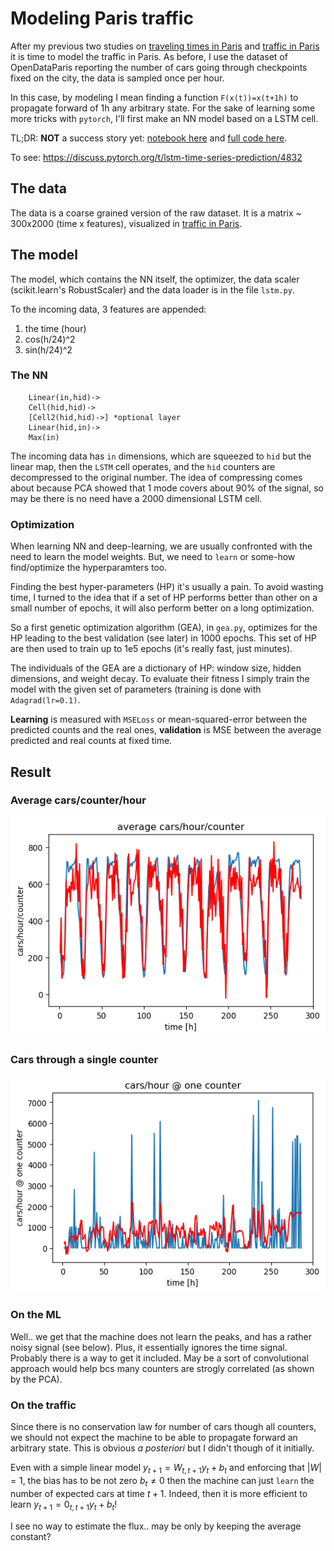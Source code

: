 # Modeling Paris traffic

After my previous two studies on [traveling times in Paris](https://github.com/astyonax/TimingParis) and [traffic in Paris](https://github.com/astyonax/heartbeat-traffic) it is time to model the traffic in Paris. As before, I use the dataset of OpenDataParis reporting the number of cars going through checkpoints fixed on the city, the data is sampled once per hour.

In this case, by modeling I mean finding a function `F(x(t))=x(t+1h)` to propagate forward of 1h any arbitrary state.
For the sake of learning some more tricks with `pytorch`, I'll first make an NN model based on a LSTM cell.

TL;DR: **NOT** a success story yet:
[notebook here](LSTM-2.ipynb) and [full code here](lstm.py).

To see: https://discuss.pytorch.org/t/lstm-time-series-prediction/4832

## The data

The data is a coarse grained version of the raw dataset.
It is a matrix ~ 300x2000  (time x features), visualized in [traffic in Paris](https://github.com/astyonax/heartbeat-traffic).

## The model
The model, which contains the NN itself, the optimizer, the data scaler (scikit.learn's RobustScaler) and the data loader is in the file `lstm.py`.

To the incoming data, 3 features are appended:
1. the time (hour)
2. cos(h/24)^2
3. sin(h/24)^2


### The NN

```
    Linear(in,hid)->
    Cell(hid,hid)->
    [Cell2(hid,hid)->] *optional layer
    Linear(hid,in)->
    Max(in)
```
The incoming data has `in` dimensions, which are squeezed to `hid` but the linear map,
then the `LSTM` cell operates, and the `hid` counters are decompressed to the original number.
The idea of compressing comes about because PCA showed that 1 mode covers about 90% of the signal, so may be there is no need have a 2000 dimensional LSTM cell.

### Optimization

When learning NN and deep-learning, we are usually confronted with the need to learn the model weights.
But, we need to `learn` or some-how find/optimize the hyperparamters too.

Finding the best hyper-parameters (HP) it's usually a pain. To avoid wasting time,
I turned to the idea that if a set of HP performs better than other on a small number of epochs, it will also perform better on a long optimization.

So a first genetic optimization algorithm (GEA), in `gea.py`, optimizes for the HP leading to the best validation (see later)  in 1000 epochs.
This set of HP are then used to train up to 1e5 epochs (it's really fast, just minutes).

The individuals of the GEA are a dictionary of HP: window size, hidden dimensions, and weight decay.
To evaluate their fitness I simply train the model with the given set of parameters (training is done with `Adagrad(lr=0.1)`.

**Learning** is measured with `MSELoss` or mean-squared-error between the predicted counts and the real ones,
**validation** is MSE between the average predicted and real counts at fixed time.

## Result
### Average cars/counter/hour
![](plots/average.png)
### Cars through a single counter
![](plots/single.png)

### On the ML
Well.. we get that the machine does not learn the peaks, and has a rather noisy signal (see below).
Plus, it essentially ignores the time signal. Probably there is a way to get it included.
May be a sort of convolutional approach would help bcs many counters are strogly correlated (as shown by the PCA).

### On the traffic
Since there is no conservation law for number of cars though all counters, we should not expect the machine to be able to propagate forward
an arbitrary state. This is obvious _a posteriori_ but I didn't though of it initially.

Even with a simple linear model $y_{t+1}=W_{t,t+1}y_t+b_t$ and enforcing that $|W|=1$, the bias has to be not zero $b_t\neq 0$ then the machine can just `learn` the number of expected cars at time $t+1$. Indeed, then it is more efficient to learn $y_{t+1}=0_{t,t+1}y_t+b_t$!

I see no way to estimate the flux.. may be only by keeping the average constant?
